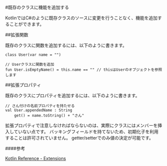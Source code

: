 #既存のクラスに機能を追加する

KotlinではC#のように既存クラスのソースに変更を行うことなく、機能を追加することができます。

##拡張関数

既存のクラスに関数を追加するには、以下のように書きます。

    class User(var name = "")

    // Userクラスに関数を追加
    fun User.isEmptyName() = this.name == "" // thisはUserのオブジェクトを参照します

##拡張プロパティ

既存のクラスにプロパティを追加するには、以下のように書きます。

    // さん付けの名前プロパティを持たせる
    val User.appendedName : String
        get() = name.toString() + "さん"

拡張プロパティで注意しなければならないのは、実際にクラスにはメンバーを挿入していない点です。
バッキングフィールドを持てないため、初期化子を利用することは許可されていません。
getter/setterでのみ値の決定が可能です。



####参考

[Kotlin Reference - Extensions](http://kotlinlang.org/docs/reference/extensions.html)


